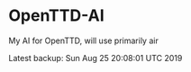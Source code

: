# OpenTTD-AI
My AI for OpenTTD, will use primarily air

Latest backup: Sun Aug 25 20:08:01 UTC 2019
